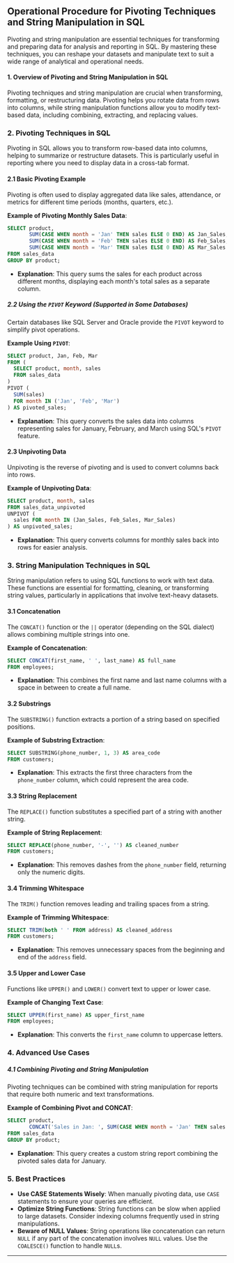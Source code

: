 ## Operational Procedure for Pivoting Techniques and String Manipulation in SQL

Pivoting and string manipulation are essential techniques for transforming and preparing data for analysis and reporting in SQL. By mastering these techniques, you can reshape your datasets and manipulate text to suit a wide range of analytical and operational needs.

#### 1. **Overview of Pivoting and String Manipulation in SQL**

Pivoting techniques and string manipulation are crucial when transforming, formatting, or restructuring data. Pivoting helps you rotate data from rows into columns, while string manipulation functions allow you to modify text-based data, including combining, extracting, and replacing values.


### 2. **Pivoting Techniques in SQL**

Pivoting in SQL allows you to transform row-based data into columns, helping to summarize or restructure datasets. This is particularly useful in reporting where you need to display data in a cross-tab format.

#### 2.1 **Basic Pivoting Example**

Pivoting is often used to display aggregated data like sales, attendance, or metrics for different time periods (months, quarters, etc.).

**Example of Pivoting Monthly Sales Data**:
```sql
SELECT product,
       SUM(CASE WHEN month = 'Jan' THEN sales ELSE 0 END) AS Jan_Sales,
       SUM(CASE WHEN month = 'Feb' THEN sales ELSE 0 END) AS Feb_Sales,
       SUM(CASE WHEN month = 'Mar' THEN sales ELSE 0 END) AS Mar_Sales
FROM sales_data
GROUP BY product;
```
- **Explanation**: This query sums the sales for each product across different months, displaying each month's total sales as a separate column.

##### 2.2 **Using the `PIVOT` Keyword (Supported in Some Databases)**
Certain databases like SQL Server and Oracle provide the `PIVOT` keyword to simplify pivot operations.

**Example Using `PIVOT`**:
```sql
SELECT product, Jan, Feb, Mar
FROM (
  SELECT product, month, sales
  FROM sales_data
) 
PIVOT (
  SUM(sales) 
  FOR month IN ('Jan', 'Feb', 'Mar')
) AS pivoted_sales;
```
- **Explanation**: This query converts the sales data into columns representing sales for January, February, and March using SQL's `PIVOT` feature.

#### 2.3 **Unpivoting Data**
Unpivoting is the reverse of pivoting and is used to convert columns back into rows.

**Example of Unpivoting Data**:
```sql
SELECT product, month, sales
FROM sales_data_unpivoted
UNPIVOT (
  sales FOR month IN (Jan_Sales, Feb_Sales, Mar_Sales)
) AS unpivoted_sales;
```
- **Explanation**: This query converts columns for monthly sales back into rows for easier analysis.


### 3. **String Manipulation Techniques in SQL**

String manipulation refers to using SQL functions to work with text data. These functions are essential for formatting, cleaning, or transforming string values, particularly in applications that involve text-heavy datasets.

#### 3.1 **Concatenation**
The `CONCAT()` function or the `||` operator (depending on the SQL dialect) allows combining multiple strings into one.

**Example of Concatenation**:
```sql
SELECT CONCAT(first_name, ' ', last_name) AS full_name
FROM employees;
```
- **Explanation**: This combines the first name and last name columns with a space in between to create a full name.

#### 3.2 **Substrings**
The `SUBSTRING()` function extracts a portion of a string based on specified positions.

**Example of Substring Extraction**:
```sql
SELECT SUBSTRING(phone_number, 1, 3) AS area_code
FROM customers;
```
- **Explanation**: This extracts the first three characters from the `phone_number` column, which could represent the area code.

#### 3.3 **String Replacement**
The `REPLACE()` function substitutes a specified part of a string with another string.

**Example of String Replacement**:
```sql
SELECT REPLACE(phone_number, '-', '') AS cleaned_number
FROM customers;
```
- **Explanation**: This removes dashes from the `phone_number` field, returning only the numeric digits.

#### 3.4 **Trimming Whitespace**
The `TRIM()` function removes leading and trailing spaces from a string.

**Example of Trimming Whitespace**:
```sql
SELECT TRIM(both ' ' FROM address) AS cleaned_address
FROM customers;
```
- **Explanation**: This removes unnecessary spaces from the beginning and end of the `address` field.

#### 3.5 **Upper and Lower Case**
Functions like `UPPER()` and `LOWER()` convert text to upper or lower case.

**Example of Changing Text Case**:
```sql
SELECT UPPER(first_name) AS upper_first_name
FROM employees;
```
- **Explanation**: This converts the `first_name` column to uppercase letters.


### 4. **Advanced Use Cases**

##### 4.1 **Combining Pivoting and String Manipulation**
Pivoting techniques can be combined with string manipulation for reports that require both numeric and text transformations.

**Example of Combining Pivot and CONCAT**:
```sql
SELECT product, 
       CONCAT('Sales in Jan: ', SUM(CASE WHEN month = 'Jan' THEN sales ELSE 0 END)) AS Jan_Report
FROM sales_data
GROUP BY product;
```
- **Explanation**: This query creates a custom string report combining the pivoted sales data for January.


### 5. **Best Practices**

- **Use CASE Statements Wisely**: When manually pivoting data, use `CASE` statements to ensure your queries are efficient.
- **Optimize String Functions**: String functions can be slow when applied to large datasets. Consider indexing columns frequently used in string manipulations.
- **Beware of NULL Values**: String operations like concatenation can return `NULL` if any part of the concatenation involves `NULL` values. Use the `COALESCE()` function to handle `NULL`s.

---
